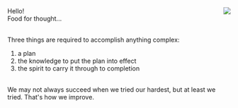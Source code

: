 <img align="right" src="https://i.imgur.com/lryIlZT.png"/>
Hello!<br>
Food for thought...<br><br>

Three things are required to accomplish anything complex:<br>
1) a plan<br>
2) the knowledge to put the plan into effect<br>
3) the spirit to carry it through to completion<br><br>

We may not always succeed when we tried our hardest, but at least we tried. That's how we improve.<br><br>
